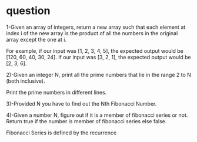 # question
1-Given an array of integers, return a new array such that each element at index i of the new array is the product of all the numbers in the original array except the one at i.

For example, if our input was [1, 2, 3, 4, 5], the expected output would be [120, 60, 40, 30, 24]. If our input was [3, 2, 1], the expected output would be [2, 3, 6].

2)-Given an integer N, print all the prime numbers that lie in the range 2 to N (both inclusive).

   Print the prime numbers in different lines.

3)-Provided N you have to find out the Nth Fibonacci Number.

4)-Given a number N, figure out if it is a member of fibonacci series or not.
   Return true if the number is member of fibonacci series else false.

   Fibonacci Series is defined by the recurrence
